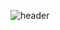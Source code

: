 ![header](https://??.vercel.app/api?type=wave&color=auto&height=300&section=header&text=capsule%20render&fontSize=90)
